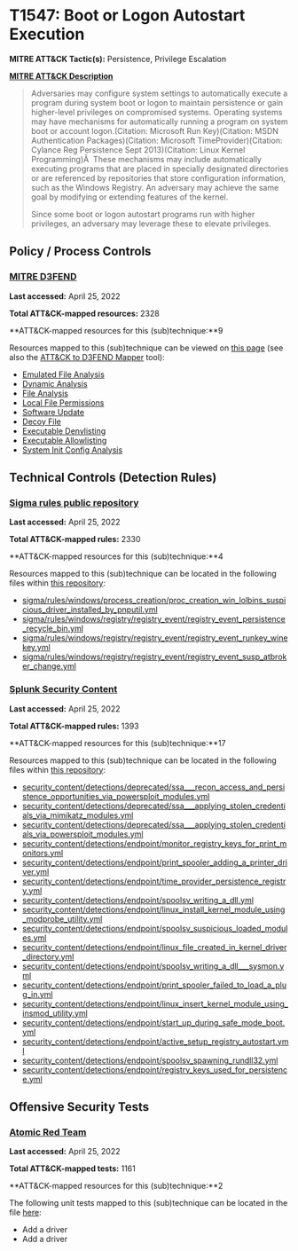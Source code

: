 # T1547: Boot or Logon Autostart Execution
**MITRE ATT&CK Tactic(s):** Persistence, Privilege Escalation

**[MITRE ATT&CK Description](https://attack.mitre.org/techniques/T1547)**
<blockquote>Adversaries may configure system settings to automatically execute a program during system boot or logon to maintain persistence or gain higher-level privileges on compromised systems. Operating systems may have mechanisms for automatically running a program on system boot or account logon.(Citation: Microsoft Run Key)(Citation: MSDN Authentication Packages)(Citation: Microsoft TimeProvider)(Citation: Cylance Reg Persistence Sept 2013)(Citation: Linux Kernel Programming)Â  These mechanisms may include automatically executing programs that are placed in specially designated directories or are referenced by repositories that store configuration information, such as the Windows Registry. An adversary may achieve the same goal by modifying or extending features of the kernel.

Since some boot or logon autostart programs run with higher privileges, an adversary may leverage these to elevate privileges.</blockquote>
## Policy / Process Controls
### [MITRE D3FEND](https://d3fend.mitre.org/)
**Last accessed:** April 25, 2022

**Total ATT&CK-mapped resources:** 2328

**ATT&CK-mapped resources for this (sub)technique:**9

Resources mapped to this (sub)technique can be viewed on [this page](https://d3fend.mitre.org/) (see also the [ATT&CK to D3FEND Mapper](https://d3fend.mitre.org/tools/attack-mapper) tool):

* [Emulated File Analysis](https://d3fend.mitre.org/techniques/d3f:EmulatedFileAnalysis)
* [Dynamic Analysis](https://d3fend.mitre.org/techniques/d3f:DynamicAnalysis)
* [File Analysis](https://d3fend.mitre.org/techniques/d3f:FileAnalysis)
* [Local File Permissions](https://d3fend.mitre.org/techniques/d3f:LocalFilePermissions)
* [Software Update](https://d3fend.mitre.org/techniques/d3f:SoftwareUpdate)
* [Decoy File](https://d3fend.mitre.org/techniques/d3f:DecoyFile)
* [Executable Denylisting](https://d3fend.mitre.org/techniques/d3f:ExecutableDenylisting)
* [Executable Allowlisting](https://d3fend.mitre.org/techniques/d3f:ExecutableAllowlisting)
* [System Init Config Analysis](https://d3fend.mitre.org/techniques/d3f:SystemInitConfigAnalysis)

## Technical Controls (Detection Rules)
### [Sigma rules public repository](https://github.com/SigmaHQ/sigma)
**Last accessed:** April 25, 2022

**Total ATT&CK-mapped rules:** 2330

**ATT&CK-mapped resources for this (sub)technique:**4

Resources mapped to this (sub)technique can be located in the following files within [this repository](https://github.com/SigmaHQ/sigma/tree/master/rules):

* [sigma/rules/windows/process_creation/proc_creation_win_lolbins_suspicious_driver_installed_by_pnputil.yml](https://github.com/SigmaHQ/sigma/blob/master/rules/windows/process_creation/proc_creation_win_lolbins_suspicious_driver_installed_by_pnputil.yml)
* [sigma/rules/windows/registry/registry_event/registry_event_persistence_recycle_bin.yml](https://github.com/SigmaHQ/sigma/blob/master/rules/windows/registry/registry_event/registry_event_persistence_recycle_bin.yml)
* [sigma/rules/windows/registry/registry_event/registry_event_runkey_winekey.yml](https://github.com/SigmaHQ/sigma/blob/master/rules/windows/registry/registry_event/registry_event_runkey_winekey.yml)
* [sigma/rules/windows/registry/registry_event/registry_event_susp_atbroker_change.yml](https://github.com/SigmaHQ/sigma/blob/master/rules/windows/registry/registry_event/registry_event_susp_atbroker_change.yml)

### [Splunk Security Content](https://github.com/splunk/security_content)
**Last accessed:** April 25, 2022

**Total ATT&CK-mapped rules:** 1393

**ATT&CK-mapped resources for this (sub)technique:**17

Resources mapped to this (sub)technique can be located in the following files within [this repository](https://github.com/splunk/security_content/tree/develop/detections):

* [security_content/detections/deprecated/ssa___recon_access_and_persistence_opportunities_via_powersploit_modules.yml](https://github.com/splunk/security_content/blob/develop/detections/deprecated/ssa___recon_access_and_persistence_opportunities_via_powersploit_modules.yml)
* [security_content/detections/deprecated/ssa___applying_stolen_credentials_via_mimikatz_modules.yml](https://github.com/splunk/security_content/blob/develop/detections/deprecated/ssa___applying_stolen_credentials_via_mimikatz_modules.yml)
* [security_content/detections/deprecated/ssa___applying_stolen_credentials_via_powersploit_modules.yml](https://github.com/splunk/security_content/blob/develop/detections/deprecated/ssa___applying_stolen_credentials_via_powersploit_modules.yml)
* [security_content/detections/endpoint/monitor_registry_keys_for_print_monitors.yml](https://github.com/splunk/security_content/blob/develop/detections/endpoint/monitor_registry_keys_for_print_monitors.yml)
* [security_content/detections/endpoint/print_spooler_adding_a_printer_driver.yml](https://github.com/splunk/security_content/blob/develop/detections/endpoint/print_spooler_adding_a_printer_driver.yml)
* [security_content/detections/endpoint/time_provider_persistence_registry.yml](https://github.com/splunk/security_content/blob/develop/detections/endpoint/time_provider_persistence_registry.yml)
* [security_content/detections/endpoint/spoolsv_writing_a_dll.yml](https://github.com/splunk/security_content/blob/develop/detections/endpoint/spoolsv_writing_a_dll.yml)
* [security_content/detections/endpoint/linux_install_kernel_module_using_modprobe_utility.yml](https://github.com/splunk/security_content/blob/develop/detections/endpoint/linux_install_kernel_module_using_modprobe_utility.yml)
* [security_content/detections/endpoint/spoolsv_suspicious_loaded_modules.yml](https://github.com/splunk/security_content/blob/develop/detections/endpoint/spoolsv_suspicious_loaded_modules.yml)
* [security_content/detections/endpoint/linux_file_created_in_kernel_driver_directory.yml](https://github.com/splunk/security_content/blob/develop/detections/endpoint/linux_file_created_in_kernel_driver_directory.yml)
* [security_content/detections/endpoint/spoolsv_writing_a_dll___sysmon.yml](https://github.com/splunk/security_content/blob/develop/detections/endpoint/spoolsv_writing_a_dll___sysmon.yml)
* [security_content/detections/endpoint/print_spooler_failed_to_load_a_plug_in.yml](https://github.com/splunk/security_content/blob/develop/detections/endpoint/print_spooler_failed_to_load_a_plug_in.yml)
* [security_content/detections/endpoint/linux_insert_kernel_module_using_insmod_utility.yml](https://github.com/splunk/security_content/blob/develop/detections/endpoint/linux_insert_kernel_module_using_insmod_utility.yml)
* [security_content/detections/endpoint/start_up_during_safe_mode_boot.yml](https://github.com/splunk/security_content/blob/develop/detections/endpoint/start_up_during_safe_mode_boot.yml)
* [security_content/detections/endpoint/active_setup_registry_autostart.yml](https://github.com/splunk/security_content/blob/develop/detections/endpoint/active_setup_registry_autostart.yml)
* [security_content/detections/endpoint/spoolsv_spawning_rundll32.yml](https://github.com/splunk/security_content/blob/develop/detections/endpoint/spoolsv_spawning_rundll32.yml)
* [security_content/detections/endpoint/registry_keys_used_for_persistence.yml](https://github.com/splunk/security_content/blob/develop/detections/endpoint/registry_keys_used_for_persistence.yml)


## Offensive Security Tests
### [Atomic Red Team](https://github.com/redcanaryco/atomic-red-team)
**Last accessed:** April 25, 2022

**Total ATT&CK-mapped tests:** 1161

**ATT&CK-mapped resources for this (sub)technique:**2

The following unit tests mapped to this (sub)technique can be located in the file [here](https://github.com/redcanaryco/atomic-red-team/tree/master/atomics/T1547/T1547.yaml):

* Add a driver
* Add a driver

